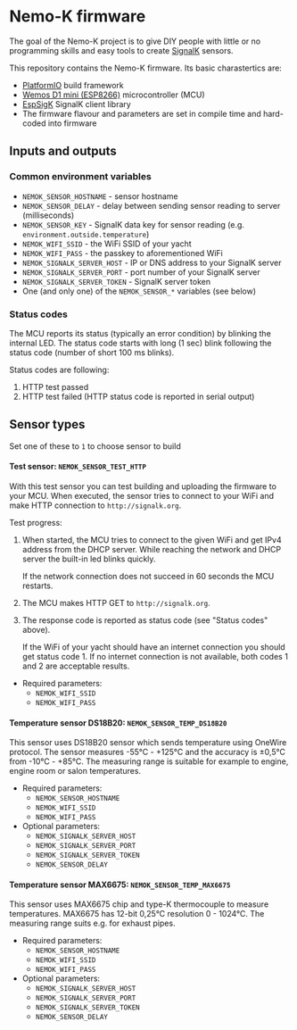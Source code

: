 # Nemo-K firmware

The goal of the Nemo-K project is to give DIY people with little or no
programming skills and easy tools to create [SignalK](http://signalk.org/)
sensors.

This repository contains the Nemo-K firmware. Its basic charastertics are:
 * [PlatformIO](https://platformio.org/) build framework
 * [Wemos D1 mini (ESP8266)](https://www.wemos.cc/en/latest/d1/d1_mini.html) microcontroller (MCU)
 * [EspSigK](https://github.com/mplattu/EspSigK) SignalK client library
 * The firmware flavour and parameters are set in compile time and hard-coded into firmware

## Inputs and outputs

### Common environment variables

* `NEMOK_SENSOR_HOSTNAME` - sensor hostname
* `NEMOK_SENSOR_DELAY` - delay between sending sensor reading to server (milliseconds)
* `NEMOK_SENSOR_KEY` - SignalK data key for sensor reading (e.g. `environment.outside.temperature`)
* `NEMOK_WIFI_SSID` - the WiFi SSID of your yacht
* `NEMOK_WIFI_PASS` - the passkey to aforementioned WiFi
* `NEMOK_SIGNALK_SERVER_HOST` - IP or DNS address to your SignalK server
* `NEMOK_SIGNALK_SERVER_PORT` - port number of your SignalK server
* `NEMOK_SIGNALK_SERVER_TOKEN` - SignalK server token
* One (and only one) of the `NEMOK_SENSOR_*` variables (see below)

### Status codes

The MCU reports its status (typically an error condition) by blinking
the internal LED. The status code starts with long (1 sec) blink following
the status code (number of short 100 ms blinks).

Status codes are following:
 1. HTTP test passed
 2. HTTP test failed (HTTP status code is reported in serial output)

## Sensor types

Set one of these to `1` to choose sensor to build

#### Test sensor: `NEMOK_SENSOR_TEST_HTTP`

With this test sensor you can test building and uploading the firmware
to your MCU. When executed, the sensor tries to connect to your WiFi and 
make HTTP connection to `http://signalk.org`.

Test progress:
 1. When started, the MCU tries to connect to the given WiFi and
    get IPv4 address from the DHCP server. While reaching the network
    and DHCP server the built-in led blinks quickly.

    If the network connection does not succeed in 60 seconds the
    MCU restarts.
 2. The MCU makes HTTP GET to `http://signalk.org`.
 3. The response code is reported as status code (see "Status codes"
    above).
    
    If the WiFi of your yacht should have an internet connection
    you should get status code 1. If no internet connection is not
    available, both codes 1 and 2 are acceptable results.

* Required parameters:
   * `NEMOK_WIFI_SSID`
   * `NEMOK_WIFI_PASS`

#### Temperature sensor DS18B20: `NEMOK_SENSOR_TEMP_DS18B20`

This sensor uses DS18B20 sensor which sends temperature using
OneWire protocol. The sensor measures -55°C - +125°C and the
accuracy is ±0,5°C from -10°C - +85°C. The measuring range is suitable
for example to engine, engine room or salon temperatures.

* Required parameters:
   * `NEMOK_SENSOR_HOSTNAME`
   * `NEMOK_WIFI_SSID`
   * `NEMOK_WIFI_PASS`
* Optional parameters:
   * `NEMOK_SIGNALK_SERVER_HOST`
   * `NEMOK_SIGNALK_SERVER_PORT`
   * `NEMOK_SIGNALK_SERVER_TOKEN`
   * `NEMOK_SENSOR_DELAY`

#### Temperature sensor MAX6675: `NEMOK_SENSOR_TEMP_MAX6675`

This sensor uses MAX6675 chip and type-K thermocouple to measure
temperatures. MAX6675 has 12-bit 0,25°C resolution 0 - 1024°C. The
measuring range suits e.g. for exhaust pipes.

* Required parameters:
   * `NEMOK_SENSOR_HOSTNAME`
   * `NEMOK_WIFI_SSID`
   * `NEMOK_WIFI_PASS`
* Optional parameters:
   * `NEMOK_SIGNALK_SERVER_HOST`
   * `NEMOK_SIGNALK_SERVER_PORT`
   * `NEMOK_SIGNALK_SERVER_TOKEN`
   * `NEMOK_SENSOR_DELAY`
